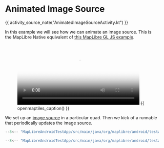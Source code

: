# Animated Image Source

{{ activity_source_note("AnimatedImageSourceActivity.kt") }}

In this example we will see how we can animate an image source. This is the MapLibre Native equivalent of [this MapLibre GL JS example](https://maplibre.org/maplibre-gl-js/docs/examples/animate-images/).

<figure markdown="span">
  <video controls width="400" poster="{{ s3_url("animated_image_source_thumbnail.jpg") }}" >
    <source src="{{ s3_url("animated_image_source.mp4") }}" />
  </video>
  {{ openmaptiles_caption() }}
</figure>

We set up an [image source](https://maplibre.org/maplibre-style-spec/sources/#image) in a particular quad. Then we kick of a runnable that periodically updates the image source.

```kotlin title="Creating the image source"
--8<-- "MapLibreAndroidTestApp/src/main/java/org/maplibre/android/testapp/activity/style/AnimatedImageSourceActivity.kt:onMapReady"
```

```kotlin title="Updating the image source"
--8<-- "MapLibreAndroidTestApp/src/main/java/org/maplibre/android/testapp/activity/style/AnimatedImageSourceActivity.kt:setImage"
```